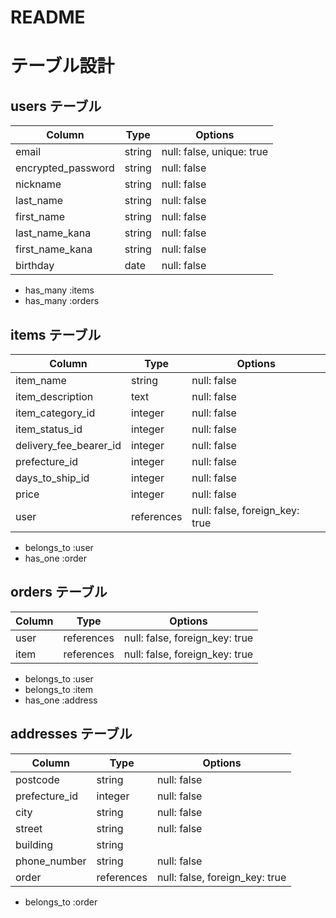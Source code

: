 # README

# テーブル設計

## users テーブル

| Column                    | Type       | Options                        |
| ------------------------- | ---------- | ------------------------------ |
| email                     | string     | null: false, unique: true      |
| encrypted_password        | string     | null: false                    |
| nickname                  | string     | null: false                    |
| last_name                 | string     | null: false                    |
| first_name	              | string     | null: false                    |
| last_name_kana            | string     | null: false                    |
| first_name_kana           | string     | null: false                    |
| birthday                  | date       | null: false                    |

- has_many :items
- has_many :orders


## items テーブル

| Column                    | Type       | Options                        |
| ------------------------- | ---------- | ------------------------------ |
| item_name                 | string     | null: false                    |
| item_description          | text       | null: false                    |
| item_category_id          | integer    | null: false                    |
| item_status_id            | integer    | null: false                    |
| delivery_fee_bearer_id    | integer    | null: false                    |
| prefecture_id             | integer    | null: false                    |
| days_to_ship_id           | integer    | null: false                    |
| price                     | integer    | null: false                    |
| user                      | references | null: false, foreign_key: true |

- belongs_to :user
- has_one :order


## orders テーブル

| Column                    | Type       | Options                        |
| ------------------------- | ---------- | ------------------------------ |
| user                      | references | null: false, foreign_key: true |
| item                      | references | null: false, foreign_key: true |

- belongs_to :user
- belongs_to :item
- has_one :address


## addresses テーブル

| Column                    | Type       | Options                        |
| ------------------------- | ---------- | ------------------------------ |
| postcode                  | string     | null: false                    |
| prefecture_id             | integer    | null: false                    |
| city                      | string     | null: false                    |
| street                    | string     | null: false                    |
| building                  | string     |                                |
| phone_number              | string     | null: false                    |
| order                     | references | null: false, foreign_key: true |

- belongs_to :order
